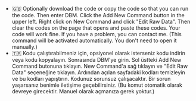 - 🇬🇧 Optionally download the code or copy the code so that you can run the code. Then enter DBM. Click the Add New Command button in the upper left. Right click on New Command and click "Edit Raw Data". Then clear the codes on the page that opens and paste these codes. Your code will work fine. If you have a problem, you can contact me. (This command will be activated automatically. You don't need to open it manually.)
- 🇹🇷 Kodu çalıştırabilmeniz için, opsiyonel olarak isterseniz kodu indirin veya kodu kopyalayın. Sonrasında DBM'ye girin. Sol üstteki Add New Command butonuna tıklayın. New Command'a sağ tıklayın ve "Edit Raw Data" seçeneğine tıklayın. Ardından açılan sayfadaki kodları temizleyin ve bu kodları yapıştırın. Kodunuz sorunsuz çalışacaktır. Bir sorun yaşarsanız benimle iletişime geçebilirsiniz. (Bu komut otomatik olarak devreye girecektir. Manuel olarak açmanıza gerek yoktur.)
